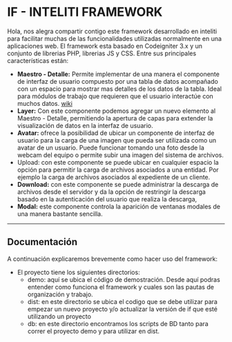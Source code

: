 IF - INTELITI FRAMEWORK
===================

Hola, nos alegra compartir contigo este framework desarrollado en inteliti para facilitar muchas de las funcionalidades utilizadas normalmente en una aplicaciones web. El framework esta basado en Codeigniter 3.x y un conjunto de librerias PHP, librerias JS y CSS. Entre sus principales características están:

 - **Maestro - Detalle:** Permite implementar de una manera el componente de interfaz de usuario compuesto por una tabla de datos acompañado con un espacio para mostrar mas detalles de los datos de la tabla. Ideal para módulos de trabajo que requieren que el usuario interactúe con muchos datos. [wiki](https://en.wikipedia.org/wiki/Master%E2%80%93detail_interface)
 - **Layer:** Con este componente podemos agregar un nuevo elemento al Maestro - Detalle, permitiendo la apertura de capas para extender la visualización de datos en la interfaz de usuario.
 - **Avatar:** ofrece la posibilidad de ubicar un componente de interfaz de usuario para la carga de una imagen que pueda ser utilizada como un avatar de un usuario. Puede funcionar tomando una foto desde la webcam del equipo o permite subir una imagen del sistema de archivos.
 - Upload: con este componente se puede ubicar en cualquier espacio la opción para permitir la carga de archivos asociados a una entidad. Por ejemplo la carga de archivos asociados al expediente de un cliente.
 - **Download:** con este componente se puede administrar la descarga de archivos desde el servidor y da la opción de restringir la descarga basado en la autenticación del usuario que realiza la descarga,
 - **Modal:** este componente controla la aparición de ventanas modales de una manera bastante sencilla.

----------


Documentación
-------------

A continuación explicaremos brevemente como hacer uso del framework:

 - El proyecto tiene los siguientes directorios:
	 - demo: aquí se ubica el código de demostración. Desde aquí podras entender como funciona el framework y cuales son las pautas de organización y trabajo.
	 - dist: en este directorio se ubica el codigo que se debe utilizar para empezar un nuevo proyecto y/o actualizar la versión de if que esté utilizando un proyecto
	 - db: en este directorio encontramos los scripts de BD tanto para correr el proyecto demo y para utilizar en dist.

 